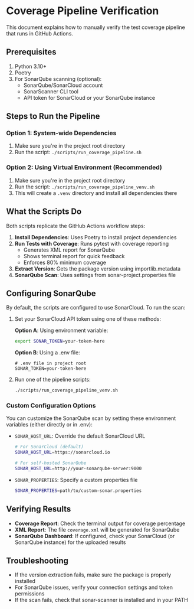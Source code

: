 # Coverage Pipeline Verification

This document explains how to manually verify the test coverage pipeline that runs in GitHub Actions.

## Prerequisites

1. Python 3.10+
2. Poetry
3. For SonarQube scanning (optional):
   - SonarQube/SonarCloud account
   - SonarScanner CLI tool
   - API token for SonarCloud or your SonarQube instance

## Steps to Run the Pipeline

### Option 1: System-wide Dependencies

1. Make sure you're in the project root directory
2. Run the script: `./scripts/run_coverage_pipeline.sh`

### Option 2: Using Virtual Environment (Recommended)

1. Make sure you're in the project root directory
2. Run the script: `./scripts/run_coverage_pipeline_venv.sh`
3. This will create a `.venv` directory and install all dependencies there

## What the Scripts Do

Both scripts replicate the GitHub Actions workflow steps:

1. **Install Dependencies**: Uses Poetry to install project dependencies
2. **Run Tests with Coverage**: Runs pytest with coverage reporting
   - Generates XML report for SonarQube
   - Shows terminal report for quick feedback
   - Enforces 80% minimum coverage
3. **Extract Version**: Gets the package version using importlib.metadata
4. **SonarQube Scan**: Uses settings from sonar-project.properties file

## Configuring SonarQube

By default, the scripts are configured to use SonarCloud. To run the scan:

1. Set your SonarCloud API token using one of these methods:

   **Option A**: Using environment variable:
   ```bash
   export SONAR_TOKEN=your-token-here
   ```

   **Option B**: Using a .env file:
   ```
   # .env file in project root
   SONAR_TOKEN=your-token-here
   ```

2. Run one of the pipeline scripts:
   ```bash
   ./scripts/run_coverage_pipeline_venv.sh
   ```

### Custom Configuration Options

You can customize the SonarQube scan by setting these environment variables (either directly or in .env):

- `SONAR_HOST_URL`: Override the default SonarCloud URL
  ```bash
  # For SonarCloud (default)
  SONAR_HOST_URL=https://sonarcloud.io

  # For self-hosted SonarQube
  SONAR_HOST_URL=http://your-sonarqube-server:9000
  ```

- `SONAR_PROPERTIES`: Specify a custom properties file
  ```bash
  SONAR_PROPERTIES=path/to/custom-sonar.properties
  ```

## Verifying Results

- **Coverage Report**: Check the terminal output for coverage percentage
- **XML Report**: The file `coverage.xml` will be generated for SonarQube
- **SonarQube Dashboard**: If configured, check your SonarCloud (or SonarQube instance) for the uploaded results

## Troubleshooting

- If the version extraction fails, make sure the package is properly installed
- For SonarQube issues, verify your connection settings and token permissions
- If the scan fails, check that sonar-scanner is installed and in your PATH
